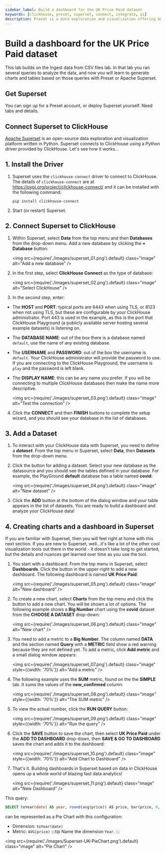 ```yaml
---
sidebar_label: Build a dashboard for the UK Price Paid dataset
keywords: [clickhouse, preset, superset, connect, integrate, ui]
description: Preset is a data exploration and visualization offering built on open-source Apache Superset.
---
```


# Build a dashboard for the UK Price Paid dataset

This lab builds on the Ingest data from CSV files lab.  In that lab you ran several queries to analyze the data, and now you will learn to generate charts and tables based on those queries with Preset or Apache Superset.

## Get Superset

You can sign up for a Preset account, or deploy Superset yourself. Need tabs and details.

## Connect Superset to ClickHouse

<a href="https://superset.apache.org/" target="_blank">Apache Superset</a> is an open-source data exploration and visualization platform written in Python. Superset connects to ClickHouse using a Python driver provided by ClickHouse. Let's see how it works...

## 1. Install the Driver

1. Superset uses the `clickhouse-connect` driver to connect to ClickHouse. The details of `clickhouse-connect` are at <a href="https://pypi.org/project/clickhouse-connect/" target="_blank">https://pypi.org/project/clickhouse-connect/</a> and it can be installed with the following command:

    ```console
    pip install clickhouse-connect 
    ```

2. Start (or restart) Superset.

## 2. Connect Superset to ClickHouse

1. Within Superset, select **Data** from the top menu and then **Databases** from the drop-down menu. Add a new database by clicking the **+ Database** button:

    <img src={require('./images/superset_01.png').default} class="image" alt="Add a new database" />

2. In the first step, select **ClickHouse Connect** as the type of database:

    <img src={require('./images/superset_02.png').default} class="image" alt="Select ClickHouse" />

3. In the second step, enter:
- The **HOST** and **PORT**: typical ports are 8443 when using TLS, or 8123 when not using TLS, but these are configurable by your ClickHouse administrator. Port 443 is used in the example, as this is the port that ClickHouse Playground (a publicly available server hosting several example datasets) is listening on.
- The **DATABASE NAME**: out of the box there is a database named `default`, use the name of any existing database.
- The **USERNAME** and **PASSWORD**: out of the box the username is `default`. Your ClickHouse administrator will provide the password to use.  If you are connecting to the ClickHouse Playground, the username is `play` and the password is left blank.
- The **DISPLAY NAME**: this can be any name you prefer. If you will be connecting to multiple ClickHouse databases then make the name more descriptive.

  <img src={require('./images/superset_03.png').default} class="image" alt="Test the connection" />

4. Click the **CONNECT** and then **FINISH** buttons to complete the setup wizard, and you should see your database in the list of databases.

## 3. Add a Dataset

1. To interact with your ClickHouse data with Superset, you need to define a **_dataset_**. From the top menu in Superset, select **Data**, then **Datasets** from the drop-down menu. 

2. Click the button for adding a dataset. Select your new database as the datasource and you should see the tables defined in your database. For example, the PlayGround **default** database has a table named **covid**:

    <img src={require('./images/superset_04.png').default} class="image" alt="New dataset" />


3. Click the **ADD** button at the bottom of the dialog window and your table appears in the list of datasets. You are ready to build a dashboard and analyze your ClickHouse data!


## 4.  Creating charts and a dashboard in Superset

If you are familiar with Superset, then you will feel right at home with this next section. If you are new to Superset, well...it's like a lot of the other cool visualization tools out there in the world - it doesn't take long to get started, but the details and nuances get learned over time as you use the tool. 


1. You start with a dashboard. From the top menu in Superset, select **Dashboards**. Click the button in the upper-right to add a new dashboard. The following dashboard is named **UK Price Paid**:

    <img src={require('./images/superset_05.png').default} class="image" alt="New dashboard" />

2. To create a new chart, select **Charts** from the top menu and click the button to add a new chart. You will be shown a lot of options. The following example shows a **Big Number** chart using the **covid** dataset from the **CHOOSE A DATASET** drop-down:

    <img src={require('./images/superset_06.png').default} class="image" alt="New chart" />

3. You need to add a metric to a **Big Number**. The column named **DATA** and the section named **Query** with a **METRIC** field show a red warning because they are not defined yet. To add a metric, click **Add metric** and a small dialog window appears:

    <img src={require('./images/superset_07.png').default} class="image" style={{width: '70%'}}   alt="Add a metric" />

4. The following example uses the **SUM** metric, found on the the **SIMPLE** tab. It sums the values of the **new_confirmed** column:

    <img src={require('./images/superset_08.png').default} class="image" style={{width: '70%'}}  alt="The SUM metric" />

5. To view the actual number, click the **RUN QUERY** button:

    <img src={require('./images/superset_09.png').default} class="image" style={{width: '70%'}}  alt="Run the query" />

6. Click the **SAVE** button to save the chart, then select **UK Price Paid** under the **ADD TO DASHBOARD** drop-down, then **SAVE & GO TO DASHBOARD** saves the chart and adds it to the dashboard:

    <img src={require('./images/superset_10.png').default} class="image" style={{width: '70%'}}  alt="Add Chart to Dashboard" />

7. That's it. Building dashboards in Superset based on data in ClickHouse opens up a whole world of blazing fast data analytics!

    <img src={require('./images/superset_11.png').default} class="image" alt="New Dashboard" />

This query:
```sql
SELECT toYear(date) AS year, round(avg(price)) AS price, bar(price, 0, 1000000, 80) FROM uk_price_paid GROUP BY year ORDER BY year;
```

can be represented as a Pie Chart with this configuration:
- Dimension: `toYear(date)`
- Metric: `AVG(price)`
:::tip
Name the dimension `Year`.
::: 

<img src={require('./images/Superset-UK-PieChart.png').default} class="image" alt="Pie Chart" />

